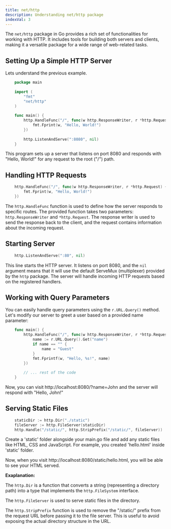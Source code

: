 ```yaml
---
title: net/http
description: Understanding net/http package
indexVal: 3
---
```


The `net/http` package in Go provides a rich set of functionalities for working with HTTP. It includes tools for building both servers and clients, making it a versatile package for a wide range of web-related tasks.

## Setting Up a Simple HTTP Server
Lets understand the previous example.
```go
    package main
    
    import (
    	"fmt"
    	"net/http"
    )
    
    func main() {
    	http.HandleFunc("/", func(w http.ResponseWriter, r *http.Request) {
    		fmt.Fprint(w, "Hello, World!")
    	})
    
    	http.ListenAndServe(":8080", nil)
    } 
```
This program sets up a server that listens on port 8080 and responds with "Hello, World!" for any request to the root ("/") path.

## Handling HTTP Requests

```go
    http.HandleFunc("/", func(w http.ResponseWriter, r *http.Request) {
    	fmt.Fprint(w, "Hello, World!")
    })
```

The `http.HandleFunc` function is used to define how the server responds to specific routes. The provided function takes two parameters: `http.ResponseWriter` and `*http.Request`. The response writer is used to send the response back to the client, and the request contains information about the incoming request.

## Starting Server
```go
	http.ListenAndServe(":80", nil)
```
This line starts the HTTP server. It listens on port 8080, and the  `nil` argument means that it will use the default ServeMux (multiplexer) provided by the `http` package. The server will handle incoming HTTP requests based on the registered handlers.


## Working with Query Parameters

You can easily handle query parameters using the `r.URL.Query()` method. Let's modify our server to greet a user based on a provided name parameter:
```go
    func main() {
    	http.HandleFunc("/", func(w http.ResponseWriter, r *http.Request) {
    		name := r.URL.Query().Get("name")
    		if name == "" {
    			name = "Guest"
    		}
    		fmt.Fprintf(w, "Hello, %s!", name)
    	})
    
    	// ... rest of the code
    } 
```
Now, you can visit http://localhost:8080/?name=John and the server will respond with "Hello, John!"


## Serving Static Files
```go
    staticDir := http.Dir("./static")
    fileServer := http.FileServer(staticDir)
    http.Handle("/static/", http.StripPrefix("/static/", fileServer))
```
Create a 'static' folder alongside your main.go file and add any static files like HTML, CSS and JavaScript. For example, you created 'hello.html' inside 'static' folder.

Now, when you visit http://localhost:8080/static/hello.html, you will be able to see your HTML served.

**Exaplanation:**

The `http.Dir` is a function that converts a string (representing a directory path) into a type that implements the `http.FileSystem` interface.

The `http.FileServer` is used to serve static files in the directory.

The `http.StripPrefix` function is used to remove the "/static/" prefix from the request URL before passing it to the file server. This is useful to avoid exposing the actual directory structure in the URL.
